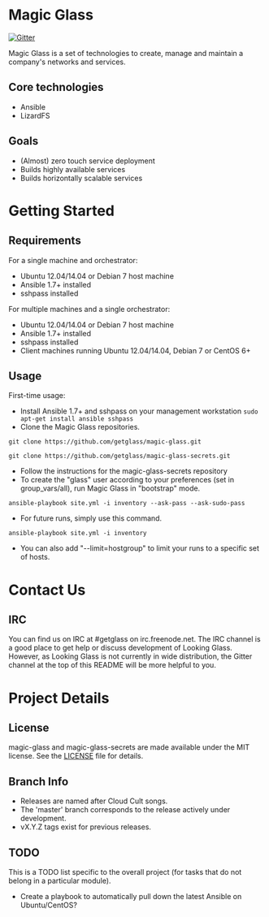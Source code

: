 Magic Glass
============

[![Gitter](https://badges.gitter.im/Join%20Chat.svg)](https://gitter.im/getglass/magic-glass?utm_source=badge&utm_medium=badge&utm_campaign=pr-badge&utm_content=badge)

Magic Glass is a set of technologies to create, manage and maintain a company's networks and services. 

Core technologies
-----------------
* Ansible
* LizardFS

Goals
-----
* (Almost) zero touch service deployment
* Builds highly available services
* Builds horizontally scalable services

Getting Started
===============
Requirements
------------
For a single machine and orchestrator:
* Ubuntu 12.04/14.04 or Debian 7 host machine
* Ansible 1.7+ installed
* sshpass installed

For multiple machines and a single orchestrator:
* Ubuntu 12.04/14.04 or Debian 7 host machine
* Ansible 1.7+ installed
* sshpass installed
* Client machines running Ubuntu 12.04/14.04, Debian 7 or CentOS 6+

Usage
-----
First-time usage:
* Install Ansible 1.7+ and sshpass on your management workstation
`sudo apt-get install ansible sshpass`
* Clone the Magic Glass repositories.

`git clone https://github.com/getglass/magic-glass.git`

`git clone https://github.com/getglass/magic-glass-secrets.git`

* Follow the instructions for the magic-glass-secrets repository
* To create the "glass" user according to your preferences (set in group_vars/all), run Magic Glass in "bootstrap" mode.

`ansible-playbook site.yml -i inventory --ask-pass --ask-sudo-pass`

* For future runs, simply use this command.

`ansible-playbook site.yml -i inventory` 

* You can also add "--limit=hostgroup" to limit your runs to a specific set of hosts.

Contact Us
==========

IRC
---
You can find us on IRC at #getglass on irc.freenode.net. The IRC channel is a good place to get help or discuss development of Looking Glass. However, as Looking Glass is not currently in wide distribution, the Gitter channel at the top of this README will be more helpful to you.

Project Details
===============

License
-------
magic-glass and magic-glass-secrets are made available under the MIT license. See the [LICENSE](LICENSE) file for details.

Branch Info
-----------
* Releases are named after Cloud Cult songs.
* The 'master' branch corresponds to the release actively under development.
* vX.Y.Z tags exist for previous releases.

TODO
----
This is a TODO list specific to the overall project (for tasks that do not belong in a particular module).
* Create a playbook to automatically pull down the latest Ansible on Ubuntu/CentOS?

